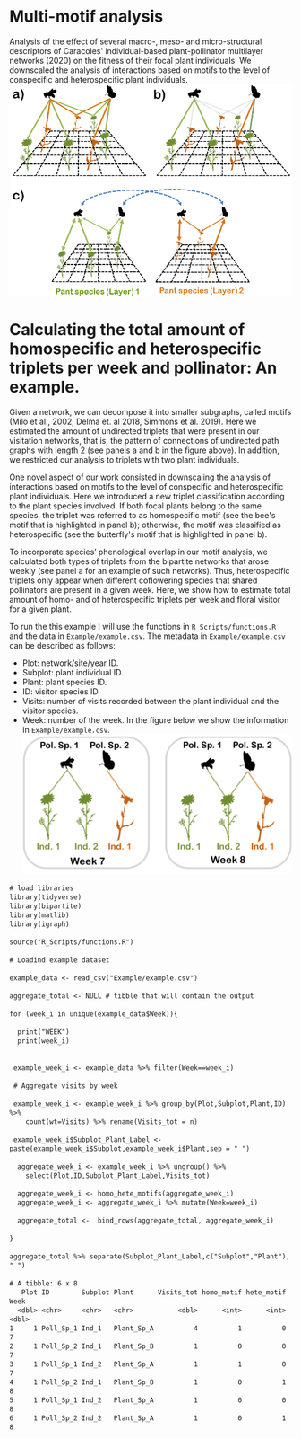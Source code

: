 # Multi-motif analysis
Analysis of the effect of several macro-, meso- and micro-structural descriptors of Caracoles' individual-based plant-pollinator multilayer networks (2020) on the fitness of their focal plant individuals. We downscaled the analysis of interactions based on motifs to the level of conspecific and heterospecific plant individuals.
![](Example/Fig1.png)

# Calculating the total amount of homospecific and heterospecific triplets per week and pollinator: An example.

Given a network, we can decompose it into smaller subgraphs, called motifs (Milo et al., 2002, Delma et. al 2018, Simmons et al. 2019). Here we estimated the amount of undirected triplets that were present in our visitation networks, that is, the pattern of connections of undirected path graphs with length 2 (see panels a and b in the figure above). In addition, we restricted our analysis to triplets with two plant individuals. 

One novel aspect of our work consisted in downscaling the analysis of interactions based on motifs to the level of conspecific and heterospecific plant individuals. Here we introduced a new triplet classification according to the plant species involved. If both focal plants belong to the same species, the triplet was referred to as homospecific motif (see the bee's motif that is highlighted in panel b); otherwise, the motif was classified as heterospecific (see the butterfly's motif that is highlighted in panel b).

To incorporate species’ phenological overlap in our motif analysis, we calculated both types of triplets from the bipartite networks that arose weekly (see panel a for an example of such networks). Thus, heterospecific triplets only appear when different coflowering species that shared pollinators are present in a given week. Here, we show how to estimate total amount of homo- and of heterospecific triplets per week and floral visitor for a given plant.

To run the this example I will use the functions in `R_Scripts/functions.R` and the data in `Example/example.csv`. The metadata in `Example/example.csv` can be described as follows:
* Plot: network/site/year ID.
* Subplot: plant individual ID.
* Plant: plant species ID.
* ID: visitor species ID.
* Visits: number of visits recorded between the plant individual and the visitor species.
* Week: number of the week.
In the figure below we show the information in `Example/example.csv`.
![](Example/Example_1.png)
```
# load libraries
library(tidyverse)
library(bipartite)
library(matlib)
library(igraph)

source("R_Scripts/functions.R")

# Loadind example dataset

example_data <- read_csv("Example/example.csv")

aggregate_total <- NULL # tibble that will contain the output

for (week_i in unique(example_data$Week)){

  print("WEEK")
  print(week_i)
  
  
 example_week_i <- example_data %>% filter(Week==week_i)
 
 # Aggregate visits by week 
 
 example_week_i <- example_week_i %>% group_by(Plot,Subplot,Plant,ID) %>%
    count(wt=Visits) %>% rename(Visits_tot = n)
  
 example_week_i$Subplot_Plant_Label <- paste(example_week_i$Subplot,example_week_i$Plant,sep = " ")
  
  aggregate_week_i <- example_week_i %>% ungroup() %>% 
    select(Plot,ID,Subplot_Plant_Label,Visits_tot)
    
  aggregate_week_i <- homo_hete_motifs(aggregate_week_i)
  aggregate_week_i <- aggregate_week_i %>% mutate(Week=week_i)
  
  aggregate_total <-  bind_rows(aggregate_total, aggregate_week_i) 
  
}

aggregate_total %>% separate(Subplot_Plant_Label,c("Subplot","Plant"), " ")

# A tibble: 6 x 8
   Plot ID        Subplot Plant      Visits_tot homo_motif hete_motif  Week
  <dbl> <chr>     <chr>   <chr>           <dbl>      <int>      <int> <dbl>
1     1 Poll_Sp_1 Ind_1   Plant_Sp_A          4          1          0     7
2     1 Poll_Sp_2 Ind_1   Plant_Sp_B          1          0          0     7
3     1 Poll_Sp_1 Ind_2   Plant_Sp_A          1          1          0     7
4     1 Poll_Sp_2 Ind_1   Plant_Sp_B          1          0          1     8
5     1 Poll_Sp_1 Ind_2   Plant_Sp_A          1          0          0     8
6     1 Poll_Sp_2 Ind_2   Plant_Sp_A          1          0          1     8
```
